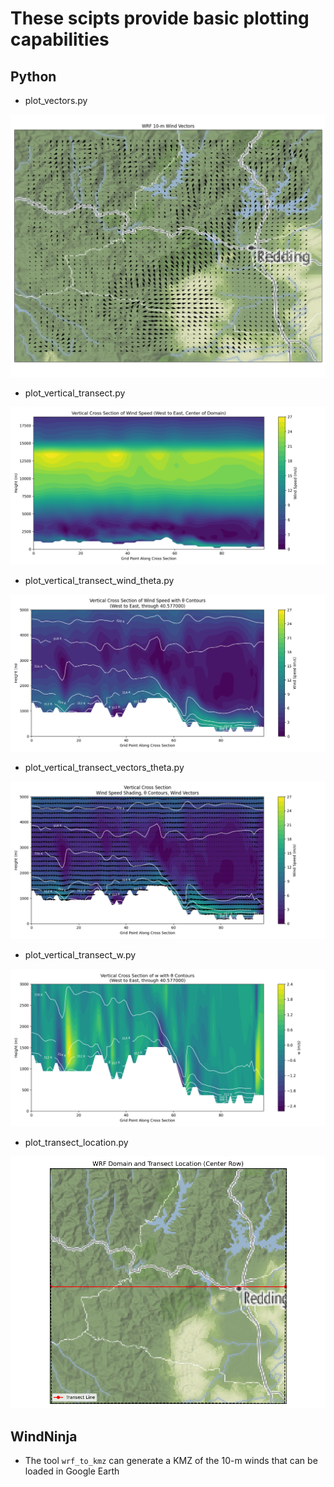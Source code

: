 These scipts provide basic plotting capabilities
===
## Python
- plot_vectors.py

<img src="images/vectors.png" />

- plot_vertical_transect.py

<img src="images/wind_vertical_transect.png" />

- plot_vertical_transect_wind_theta.py

<img src="images/vertical_crosssection_windspeed_theta.png" />

- plot_vertical_transect_vectors_theta.py

<img src="images/wind_transect_wind_vectors_theta.png" />

- plot_vertical_transect_w.py

<img src="images/w_vertical_transect_with_theta.png" />

- plot_transect_location.py

<img src="images/transect_location.png" />

## WindNinja 
- The tool `wrf_to_kmz` can generate a KMZ of the 10-m winds that can be loaded in Google Earth
